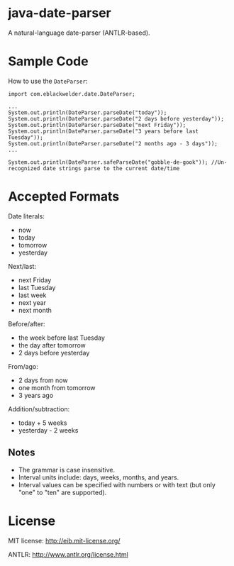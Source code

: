 java-date-parser
================

A natural-language date-parser (ANTLR-based).


Sample Code
===========
How to use the `DateParser`:

    import com.eblackwelder.date.DateParser;
    
    ...
    System.out.println(DateParser.parseDate("today"));
    System.out.println(DateParser.parseDate("2 days before yesterday"));
    System.out.println(DateParser.parseDate("next Friday"));
    System.out.println(DateParser.parseDate("3 years before last Tuesday"));
    System.out.println(DateParser.parseDate("2 months ago - 3 days"));
    ...
    
    System.out.println(DateParser.safeParseDate("gobble-de-gook")); //Un-recognized date strings parse to the current date/time
    

Accepted Formats
================
Date literals:
* now
* today
* tomorrow
* yesterday

Next/last:
* next Friday
* last Tuesday
* last week
* next year
* next month

Before/after:
* the week before last Tuesday
* the day after tomorrow
* 2 days before yesterday

From/ago:
* 2 days from now
* one month from tomorrow
* 3 years ago

Addition/subtraction:
* today + 5 weeks
* yesterday - 2 weeks


Notes
-----
* The grammar is case insensitive.
* Interval units include: days, weeks, months, and years.
* Interval values can be specified with numbers or with text (but only "one" to "ten" are supported).


License
=======
MIT license: http://eib.mit-license.org/

ANTLR: http://www.antlr.org/license.html

